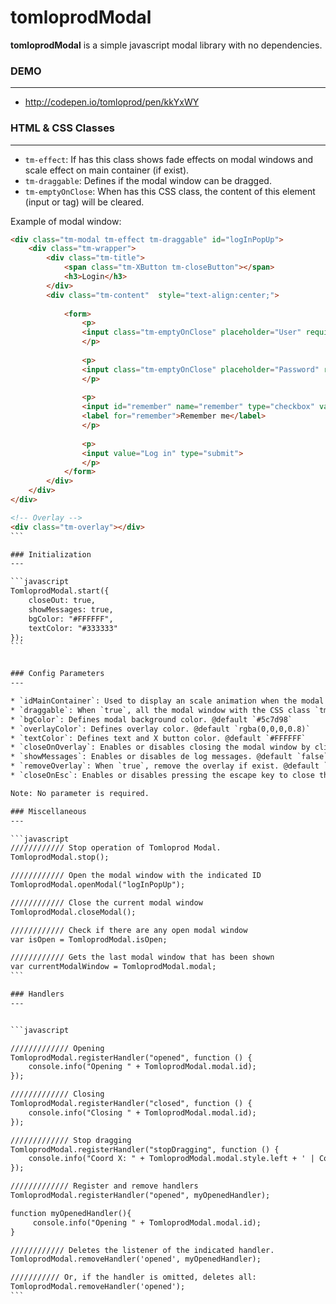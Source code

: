 # tomloprodModal

**tomloprodModal** is a simple javascript modal library with no dependencies.



### DEMO
---
* http://codepen.io/tomloprod/pen/kkYxWY



### HTML & CSS Classes
---

* `tm-effect`: If has this class shows fade effects on modal windows and scale effect on main container (if exist).
* `tm-draggable`: Defines if the modal window can be dragged.
* `tm-emptyOnClose`: When has this CSS class, the content of this element (input or tag) will be cleared.

Example of modal window:

````html
<div class="tm-modal tm-effect tm-draggable" id="logInPopUp">
	<div class="tm-wrapper">
		<div class="tm-title">
			<span class="tm-XButton tm-closeButton"></span>  
			<h3>Login</h3> 
		</div>
		<div class="tm-content"  style="text-align:center;">
		
			<form>
				<p>
				<input class="tm-emptyOnClose" placeholder="User" required="" type="text">
				</p>
				
				<p>
				<input class="tm-emptyOnClose" placeholder="Password" required="" type="password">
				</p>
				
				<p>
				<input id="remember" name="remember" type="checkbox" value="1">
				<label for="remember">Remember me</label>
				</p>
				
				<p>
				<input value="Log in" type="submit">
				</p>
			</form>
		</div>
	</div>
</div>

<!-- Overlay -->
<div class="tm-overlay"></div>
```

### Initialization
---

```javascript
TomloprodModal.start({
    closeOut: true,
    showMessages: true,
    bgColor: "#FFFFFF",
    textColor: "#333333"
});
```


### Config Parameters
---

* `idMainContainer`: Used to display an scale animation when the modal window opens. (Dynamically add the `tm-MainContainer` class to the element)
* `draggable`: When `true`, all the modal window with the CSS class `tm-draggable` can be dragged. @default `true`
* `bgColor`: Defines modal background color. @default `#5c7d98`
* `overlayColor`: Defines overlay color. @default `rgba(0,0,0,0.8)`
* `textColor`: Defines text and X button color. @default `#FFFFFF`
* `closeOnOverlay`: Enables or disables closing the modal window by clicking the overlay. @default `false`
* `showMessages`: Enables or disables de log messages. @default `false`
* `removeOverlay`: When `true`, remove the overlay if exist. @default `false`
* `closeOnEsc`: Enables or disables pressing the escape key to close the currently open modal. @default `true`

Note: No parameter is required.

### Miscellaneous
---

```javascript
//////////// Stop operation of Tomloprod Modal.
TomloprodModal.stop();

//////////// Open the modal window with the indicated ID
TomloprodModal.openModal("logInPopUp");

//////////// Close the current modal window
TomloprodModal.closeModal();

//////////// Check if there are any open modal window
var isOpen = TomloprodModal.isOpen;

//////////// Gets the last modal window that has been shown
var currentModalWindow = TomloprodModal.modal;
```

### Handlers
---


```javascript

///////////// Opening
TomloprodModal.registerHandler("opened", function () {
    console.info("Opening " + TomloprodModal.modal.id);
});

///////////// Closing
TomloprodModal.registerHandler("closed", function () {
    console.info("Closing " + TomloprodModal.modal.id);
});

///////////// Stop dragging
TomloprodModal.registerHandler("stopDragging", function () {
    console.info("Coord X: " + TomloprodModal.modal.style.left + ' | Coord Y: ' + TomloprodModal.modal.style.top);
});

///////////// Register and remove handlers
TomloprodModal.registerHandler("opened", myOpenedHandler);

function myOpenedHandler(){
     console.info("Opening " + TomloprodModal.modal.id);
}

//////////// Deletes the listener of the indicated handler.
TomloprodModal.removeHandler('opened', myOpenedHandler);

/////////// Or, if the handler is omitted, deletes all:
TomloprodModal.removeHandler('opened');
```
